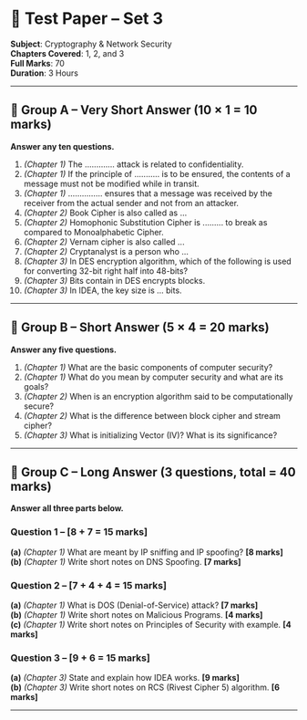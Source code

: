 # 📘 Test Paper – Set 3
**Subject**: Cryptography & Network Security  
**Chapters Covered**: 1, 2, and 3  
**Full Marks**: 70  
**Duration**: 3 Hours  

---

## 🔹 Group A – Very Short Answer (10 × 1 = 10 marks)
**Answer any ten questions.**

1. *(Chapter 1)* The ............. attack is related to confidentiality.  
2. *(Chapter 1)* If the principle of ........... is to be ensured, the contents of a message must not be modified while in transit.  
3. *(Chapter 1)* …………… ensures that a message was received by the receiver from the actual sender and not from an attacker.  
4. *(Chapter 2)* Book Cipher is also called as ...  
5. *(Chapter 2)* Homophonic Substitution Cipher is ......... to break as compared to Monoalphabetic Cipher.  
6. *(Chapter 2)* Vernam cipher is also called ...  
7. *(Chapter 2)* Cryptanalyst is a person who ...  
8. *(Chapter 3)* In DES encryption algorithm, which of the following is used for converting 32-bit right half into 48-bits?  
9. *(Chapter 3)* Bits contain in DES encrypts blocks.  
10. *(Chapter 3)* In IDEA, the key size is ... bits.  

---

## 🔹 Group B – Short Answer (5 × 4 = 20 marks)
**Answer any five questions.**

1. *(Chapter 1)* What are the basic components of computer security?  
2. *(Chapter 1)* What do you mean by computer security and what are its goals?  
3. *(Chapter 2)* When is an encryption algorithm said to be computationally secure?  
4. *(Chapter 2)* What is the difference between block cipher and stream cipher?  
5. *(Chapter 3)* What is initializing Vector (IV)? What is its significance?  

---

## 🔹 Group C – Long Answer (3 questions, total = 40 marks)
**Answer all three parts below.**

### Question 1 – [8 + 7 = 15 marks]
**(a)** *(Chapter 1)* What are meant by IP sniffing and IP spoofing? **[8 marks]**  
**(b)** *(Chapter 1)* Write short notes on DNS Spoofing. **[7 marks]**

### Question 2 – [7 + 4 + 4 = 15 marks]
**(a)** *(Chapter 1)* What is DOS (Denial-of-Service) attack? **[7 marks]**  
**(b)** *(Chapter 1)* Write short notes on Malicious Programs. **[4 marks]**  
**(c)** *(Chapter 1)* Write short notes on Principles of Security with example. **[4 marks]**

### Question 3 – [9 + 6 = 15 marks]
**(a)** *(Chapter 3)* State and explain how IDEA works. **[9 marks]**  
**(b)** *(Chapter 3)* Write short notes on RCS (Rivest Cipher 5) algorithm. **[6 marks]**

---
